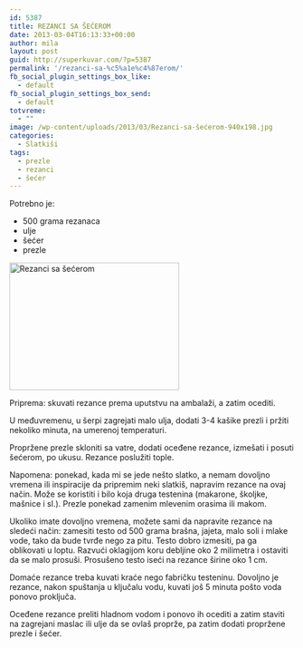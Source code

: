 ```yaml
---
id: 5387
title: REZANCI SA ŠEĆEROM
date: 2013-03-04T16:13:33+00:00
author: mila
layout: post
guid: http://superkuvar.com/?p=5387
permalink: '/rezanci-sa-%c5%a1e%c4%87erom/'
fb_social_plugin_settings_box_like:
  - default
fb_social_plugin_settings_box_send:
  - default
totvreme:
  - ""
image: /wp-content/uploads/2013/03/Rezanci-sa-šećerom-940x198.jpg
categories:
  - Slatkiši
tags:
  - prezle
  - rezanci
  - šećer
---
```

Potrebno je:

  * 500 grama rezanaca
  * ulje
  * šećer
  * prezle

<img class="alignnone size-medium wp-image-5388" src="//superkuvar.com/wp-content/uploads/2013/03/Rezanci-sa-šećerom-300x225.jpg" alt="Rezanci sa šećerom" width="300" height="225" /> 

Priprema: skuvati rezance prema uputstvu na ambalaži, a zatim ocediti.

U međuvremenu, u šerpi zagrejati malo ulja, dodati 3-4 kašike prezli i pržiti nekoliko minuta, na umerenoj temperaturi.

Propržene prezle skloniti sa vatre, dodati oceđene rezance, izmešati i posuti šećerom, po ukusu. Rezance poslužiti tople.

Napomena: ponekad, kada mi se jede nešto slatko, a nemam dovoljno vremena ili inspiracije da pripremim neki slatkiš, napravim rezance na ovaj način.  Može se koristiti i bilo koja druga testenina (makarone, školjke, mašnice i sl.). Prezle ponekad zamenim mlevenim orasima ili makom.

Ukoliko imate dovoljno vremena, možete sami da napravite rezance na sledeći način: zamesiti testo od 500 grama brašna, jajeta, malo soli i mlake vode, tako da bude tvrđe nego za pitu. Testo dobro izmesiti, pa ga oblikovati u loptu. Razvući oklagijom koru debljine oko 2 milimetra i ostaviti da se malo prosuši. Prosušeno testo iseći na rezance širine oko 1 cm.

Domaće rezance treba kuvati kraće nego fabričku testeninu. Dovoljno je rezance, nakon spuštanja u ključalu vodu, kuvati još 5 minuta pošto voda ponovo proključa.

Oceđene rezance preliti hladnom vodom i ponovo ih ocediti a zatim staviti na zagrejani maslac ili ulje da se ovlaš proprže, pa zatim dodati propržene prezle i šećer.